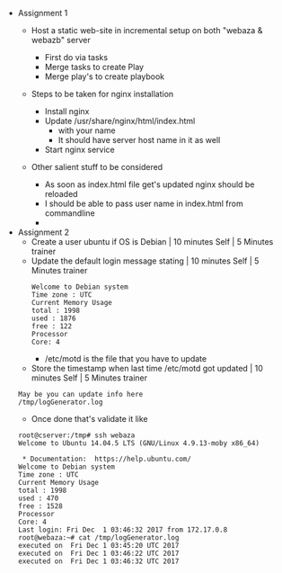 * Assignment 1
  * Host a static web-site in incremental setup on  both "webaza & webazb" server
    * First do via tasks
    * Merge tasks to create Play
    * Merge play's to create playbook

  * Steps to be taken for nginx installation
    * Install nginx
    * Update /usr/share/nginx/html/index.html
      * with your name
      * It should have server host name in it as well
    * Start nginx service

  * Other salient stuff to be considered
    * As soon as index.html file get's updated nginx should be reloaded
    * I should be able to pass user name in index.html from commandline
    *
* Assignment 2
  * Create a user ubuntu if OS is Debian  | 10 minutes Self | 5 Minutes trainer
  * Update the default login message stating | 10 minutes Self | 5 Minutes trainer
    ```
    Welcome to Debian system
    Time zone : UTC
    Current Memory Usage
    total : 1998
    used : 1876
    free : 122
    Processor
    Core: 4
    ```
    * /etc/motd is the file that you have to update
  * Store the timestamp when last time /etc/motd got updated | 10 minutes Self | 5 Minutes trainer
  ```
  May be you can update info here
  /tmp/logGenerator.log
  ```
  * Once done that's validate it like
  ```
  root@cserver:/tmp# ssh webaza
  Welcome to Ubuntu 14.04.5 LTS (GNU/Linux 4.9.13-moby x86_64)

   * Documentation:  https://help.ubuntu.com/
  Welcome to Debian system
  Time zone : UTC
  Current Memory Usage
  total : 1998
  used : 470
  free : 1528
  Processor
  Core: 4
  Last login: Fri Dec  1 03:46:32 2017 from 172.17.0.8
  root@webaza:~# cat /tmp/logGenerator.log
  executed on  Fri Dec 1 03:45:20 UTC 2017
  executed on  Fri Dec 1 03:46:22 UTC 2017
  executed on  Fri Dec 1 03:46:32 UTC 2017
  ```
